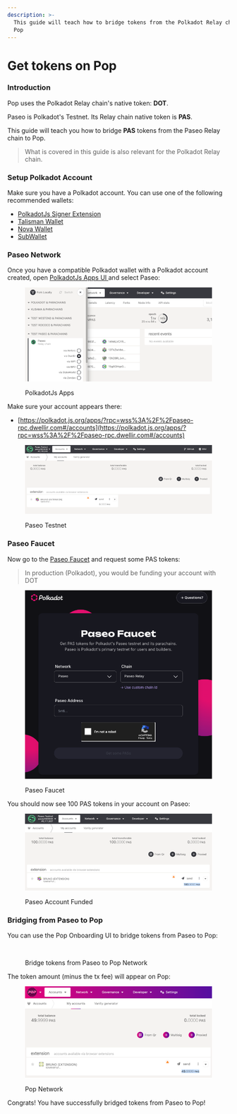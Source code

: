 ```yaml
---
description: >-
  This guide will teach how to bridge tokens from the Polkadot Relay chain to
  Pop
---
```


# Get tokens on Pop

### Introduction

Pop uses the Polkadot Relay chain's native token: **DOT**.&#x20;

Paseo is Polkadot's Testnet. Its Relay chain native token is **PAS**.

This guide will teach you how to bridge **PAS** tokens from the Paseo Relay chain to Pop.&#x20;

> What is covered in this guide is also relevant for the Polkadot Relay chain.

### Setup Polkadot Account <a href="#setup-polkadot-account" id="setup-polkadot-account"></a>

Make sure you have a Polkadot account. You can use one of the following recommended wallets:

* [PolkadotJs Signer Extension](https://polkadot.js.org/extension/)
* [Talisman Wallet](https://www.talisman.xyz/)
* [Nova Wallet](https://novawallet.io/)
* [SubWallet](https://www.subwallet.app/)

### Paseo Network <a href="#paseo-network" id="paseo-network"></a>

Once you have a compatible Polkadot wallet with a Polkadot account created, open [PolkadotJs Apps UI ](https://polkadot.js.org/apps)and select Paseo:

<figure><img src="../.gitbook/assets/image (1).png" alt=""><figcaption><p>PolkadotJs Apps</p></figcaption></figure>

Make sure your account appears there:

* [https://polkadot.js.org/apps/?rpc=wss%3A%2F%2Fpaseo-rpc.dwellir.com#/accounts](https://polkadot.js.org/apps/?rpc=wss%3A%2F%2Fpaseo-rpc.dwellir.com#/accounts)

<figure><img src="../.gitbook/assets/image (2).png" alt=""><figcaption><p>Paseo Testnet</p></figcaption></figure>

### Paseo Faucet <a href="#paseo-faucet" id="paseo-faucet"></a>

Now go to the [Paseo Faucet](https://faucet.polkadot.io/) and request some PAS tokens:

> In production (Polkadot), you would be funding your account with DOT

<figure><img src="../.gitbook/assets/image (3).png" alt="" width="563"><figcaption><p>Paseo Faucet</p></figcaption></figure>

You should now see 100 PAS tokens in your account on Paseo:

<figure><img src="../.gitbook/assets/image (4).png" alt=""><figcaption><p>Paseo Account Funded</p></figcaption></figure>

### Bridging from Paseo to Pop <a href="#bridging-from-paseo-to-pop-network" id="bridging-from-paseo-to-pop-network"></a>

You can use the Pop Onboarding UI to bridge tokens from Paseo to Pop:

<figure><img src="../.gitbook/assets/Screenshot 2025-03-14 at 9.11.06 AM.png" alt="" width="563"><figcaption><p>Bridge tokens from Paseo to Pop Network</p></figcaption></figure>

The token amount (minus the tx fee) will appear on Pop:

<figure><img src="../.gitbook/assets/image (6).png" alt=""><figcaption><p>Pop Network</p></figcaption></figure>

Congrats! You have successfully bridged tokens from Paseo to Pop!
